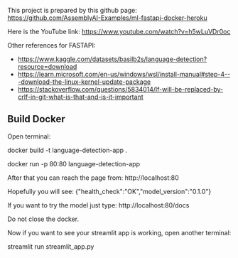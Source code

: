 This project is prepared by this github page:
https://github.com/AssemblyAI-Examples/ml-fastapi-docker-heroku

Here is the YouTube link:
https://www.youtube.com/watch?v=h5wLuVDr0oc

Other references for FASTAPI:
- https://www.kaggle.com/datasets/basilb2s/language-detection?resource=download
- https://learn.microsoft.com/en-us/windows/wsl/install-manual#step-4---download-the-linux-kernel-update-package
- https://stackoverflow.com/questions/5834014/lf-will-be-replaced-by-crlf-in-git-what-is-that-and-is-it-important

## Build Docker

Open terminal:

docker build -t language-detection-app .

docker run -p 80:80 language-detection-app 

After that you can reach the page from: http://localhost:80

Hopefully you will see:
{"health_check":"OK","model_version":"0.1.0"}

If you want to try the model just type: 
http://localhost:80/docs

Do not close the docker. 

Now if you want to see your streamlit app is working, open another terminal:

streamlit run streamlit_app.py







